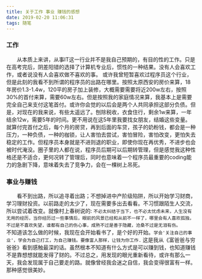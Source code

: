 ```yaml
---
title: 关于工作 事业 赚钱的感想
date: 2019-02-20 11:06:31
tags: 随笔
---
```


### 工作

&#12288;&#12288;从本质上来讲，从事IT这一行业并不是我自己预期的，有目的性的工作。只是在高考完后，阴差阳错的选择了计算机专业后，惯性的一种结果。没有人会喜欢工作，或者说没有人会喜欢做不喜欢的事。 或许我曾短暂喜欢过程序员这个行业，但是此刻的我看不到所谓的程序员的出路在哪里。按照太原西安的房价来算，18年房价1.3-1.4w，120平的房子加上装修，大概需要需要将近200w左右，按照30%的首付来算，需要60w左右。但是按照我的家庭情况来算，我基本上是需要完全自己来支付这笔首付。或许你会觉的以后会是两个人共同承担这部分负债。但是，对现在的我来说，有些太遥远了。刨除税收，衣食住行，剩余1w来算，一年结余12w，需要5年的时间。更不用说在这5年里我要找女朋友，结婚这些变量。就算付完首付之后，每个月的房贷，再到后面的车贷，孩子的奶粉钱，都会是一种压力，一种负债，一种的枷锁，让人害怕去尝试，害怕冒险，害怕改变，更怕失去稳定的工作。但程序员本身就是不进则退的职业，即使你现在再优秀，不进步也会被时代淹没。圈子里的人都在说，程序员后期可以后期转管理，但是感觉我这种性格还是不适合，更何况转了管理后，同时也意味着一个程序员最重要的coding能力的急剧下降，意味着失去了竞争力，会在一棵树上吊死。


### 事业与赚钱

&#12288;&#12288;看不到出路，所以追寻着出路；不想掉进中产阶级陷阱，所以开始学习财商，学习理财投资。以前路走的太少了，现在需要多出去看看。不习惯跟陌生人交流，所以尝试着改变。就像村上春树说的: `不必太纠结于当下，也不必太忧虑未来，人生没有无用的经历，当你经历过一些事情后，眼前的风景已经和从前不一样了，哪里会有人喜欢孤独，不过是不喜欢失望，谁都有自己的伤心事，成熟不过是善于隐藏，沧桑不过是无泪有伤。`
&#12288;&#12288;不知道该怎么做的时候，我现在会开始看书了，是个好的开始。`学会'关注自己的事业'，学会为自己打工，为自己赚钱。要像富人那样，让钱为你工作.` 这是我从《富爸爸与穷爸爸》看到感触最深的话。虽然根本不知道有什么方式是可以赚到钱，也知道赚钱不是靠想想就能发得了财的。不过总之，用发现的眼光重新看待，或许有那么一天，我会发现属于自己要走的路。就像曾经我会迷之自信，我会变得很富有一样。那种感觉很美妙。
